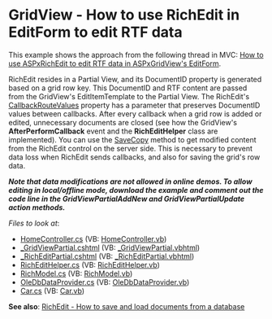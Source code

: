 # GridView - How to use RichEdit in EditForm to edit RTF data

This example shows the approach from the following thread in MVC: [How to use ASPxRichEdit to edit RTF data in ASPxGridView's EditForm](https://supportcenter.devexpress.com/ticket/details/t260978/how-to-use-aspxrichedit-to-edit-rtf-data-in-aspxgridview-s-editform).

RichEdit resides in a Partial View, and its DocumentID property is generated based on a grid row key. This DocumentID and RTF content are passed from the GridView's EditItemTemplate to the Partial View. The RichEdit's [CallbackRouteValues](https://docs.devexpress.com/AspNet/DevExpress.Web.Mvc.RichEditSettings.CallbackRouteValues) property has a parameter that preserves DocumentID values between callbacks.
After every callback when a grid row is added or edited, unnecessary documents are closed (see how the GridView's **AfterPerformCallback** event and the **RichEditHelper** class are implemented).
You can use the [SaveCopy](https://docs.devexpress.com/AspNet/DevExpress.Web.Mvc.RichEditExtension.SaveCopy.overloads) method to get modified content from the RichEdit control on the server side. This is necessary to prevent data loss when RichEdit sends callbacks, and also for saving the grid's row data.

***Note that data modifications are not allowed in online demos. To allow editing in local/offline mode, download the example and comment out the code line in the GridViewPartialAddNew and GridViewPartialUpdate action methods.***

*Files to look at*:

 - [HomeController.cs](./CS/WebApplicationCS/Controllers/HomeController.cs) (VB: [HomeController.vb](./VB/WebApplicationVB/Controllers/HomeController.vb))
 - [_GridViewPartial.cshtml](./CS/WebApplicationCS/Views/Home/_GridViewPartial.cshtml) (VB: [_GridViewPartial.vbhtml](./VB/WebApplicationVB/Views/Home/_GridViewPartial.vbhtml))
 - [_RichEditPartial.cshtml](./CS/WebApplicationCS/Views/Home/_RichEditPartial.cshtml) (VB: [_RichEditPartial.vbhtml](./VB/WebApplicationVB/Views/Home/_RichEditPartial.vbhtml))
 - [RichEditHelper.cs](./CS/WebApplicationCS/Models/RichEditHelper.cs) (VB: [RichEditHelper.vb](./VB/WebApplicationVB/Models/RichEditHelper.vb))
 - [RichModel.cs](./CS/WebApplicationCS/Models/RichModel.cs) (VB: [RichModel.vb](./VB/WebApplicationVB/Models/RichModel.vb))
 - [OleDbDataProvider.cs](./CS/WebApplicationCS/Models/OleDbDataProvider.cs) (VB: [OleDbDataProvider.vb](./VB/WebApplicationVB/Models/OleDbDataProvider.vb))
 - [Car.cs](./CS/WebApplicationCS/Models/Car.cs) (VB: [Car.vb](./VB/WebApplicationVB/Models/Car.vb))

**See also**:
[RichEdit - How to save and load documents from a database](https://supportcenter.devexpress.com/ticket/details/t352035/richedit-how-to-save-and-load-documents-from-a-database/)

